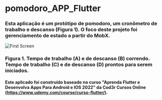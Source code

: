 # pomodoro_APP_Flutter

### Esta aplicação é um protótipo de pomodoro, um cronômetro de trabalho e descanso (Figura 1). O foco deste projeto foi gerenciamento de estado a partir do MobX.
![First Screen]()
### Figura 1. Tempo de trabalho (A) e de descanso (B) correndo. Tempo de trabalho (C) e de descanso (D) prontos para serem iniciados. 


#### Este aplicado foi construído baseado no curso "Aprenda Flutter e Desenvolva Apps Para Android e IOS 2022" da Cod3r Cursos Online (https://www.udemy.com/course/curso-flutter/).